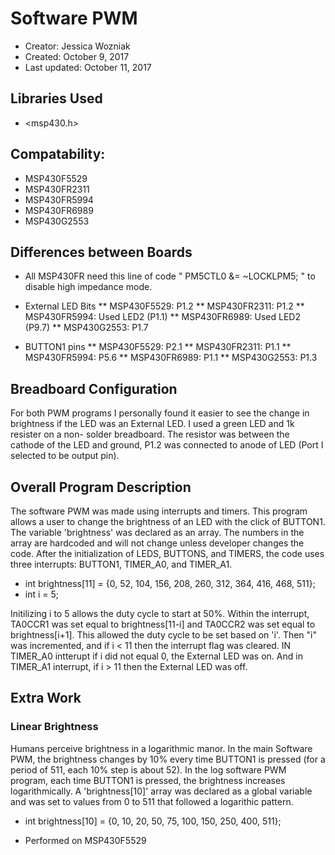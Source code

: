 # Software PWM
* Creator: Jessica Wozniak
* Created: October 9, 2017
* Last updated: October 11, 2017

## Libraries Used
* <msp430.h>

## Compatability:
* MSP430F5529
* MSP430FR2311
* MSP430FR5994
* MSP430FR6989
* MSP430G2553

## Differences between Boards
* All MSP430FR need this line of code " PM5CTL0 &= ~LOCKLPM5; " to disable high impedance mode.
* External LED Bits
** MSP430F5529: P1.2
** MSP430FR2311: P1.2
** MSP430FR5994: Used LED2 (P1.1)
** MSP430FR6989: Used LED2 (P9.7)
** MSP430G2553: P1.7

* BUTTON1 pins
** MSP430F5529: P2.1
** MSP430FR2311: P1.1
** MSP430FR5994: P5.6
** MSP430FR6989: P1.1
** MSP430G2553: P1.3

## Breadboard Configuration 
For both PWM programs I personally found it easier to see the change in brightness if the LED was an External LED. I used a green LED and 1k resister on a non- solder breadboard. The resistor was between the cathode of the LED and ground, P1.2 was connected to anode of LED (Port I selected to be output pin). 

## Overall Program Description
The software PWM was made using interrupts and timers. This program allows a user to change the brightness of an LED with the click of BUTTON1. The variable 'brightness' was declared as an array. The numbers in the array are hardcoded and will not change unless developer changes the code. After the initialization of LEDS, BUTTONS, and TIMERS, the code uses three interrupts: BUTTON1, TIMER_A0, and TIMER_A1. 
* int brightness[11] = {0, 52, 104, 156, 208, 260, 312, 364, 416, 468, 511};       
* int i = 5;    

Initilizing i to 5 allows the duty cycle to start at 50%. Within the interrupt, TA0CCR1 was set equal to brightness[11-i] and TA0CCR2 was set equal to brightness[i+1]. This allowed the duty cycle to be set based on 'i'. Then "i" was incremented, and if i < 11 then the interrupt flag was cleared. IN TIMER_A0 intterupt if i did not equal 0, the External LED was on. And in TIMER_A1 interrupt, if i > 11 then the External LED was off.

## Extra Work
### Linear Brightness
Humans perceive brightness in a logarithmic manor. In the main Software PWM, the brightness changes by 10% every time BUTTON1 is pressed (for a period of 511, each 10% step is about 52). In the log software PWM program, each time BUTTON1 is pressed, the brightness increases logarithmically. A 'brightness[10]' array was declared as a global variable and was set to values from 0 to 511 that followed a logarithic pattern. 

* int brightness[10] = {0, 10, 20, 50, 75, 100, 150, 250, 400, 511};

* Performed on MSP430F5529
